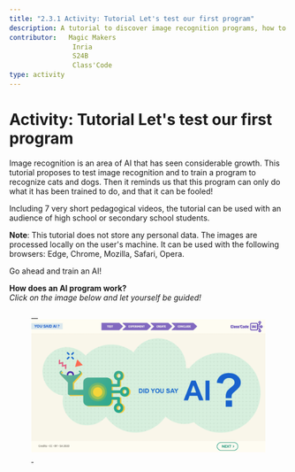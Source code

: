 ```yaml
---
title: "2.3.1 Activity: Tutorial Let's test our first program"
description: A tutorial to discover image recognition programs, how to train them, how to fool them.
contributor:   Magic Makers
                Inria
                S24B
                Class'Code      
type: activity
---
```

# Activity: Tutorial Let's test our first program

Image recognition is an area of AI that has seen considerable growth. This tutorial proposes to test image recognition and to train a program to recognize cats and dogs. Then it reminds us that this program can only do what it has been trained to do, and that it can be fooled!

Including 7 very short pedagogical videos, the tutorial can be used with an audience of high school or secondary school students.

**Note**: This tutorial does not store any personal data. The images are processed locally on the user's machine. It can be used with the following browsers: Edge, Chrome, Mozilla, Safari, Opera.

Go ahead and train an AI!

**How does an AI program work?**  
_Click on the image below and let yourself be guided!_

<a href="https://pixees.fr/classcodeiai/app/tuto1?lang=en" target="_blank"><figure> 
  <img src="Images/Tuto-M1-FirstProgram-EN.png" /> 
</figure></a>
